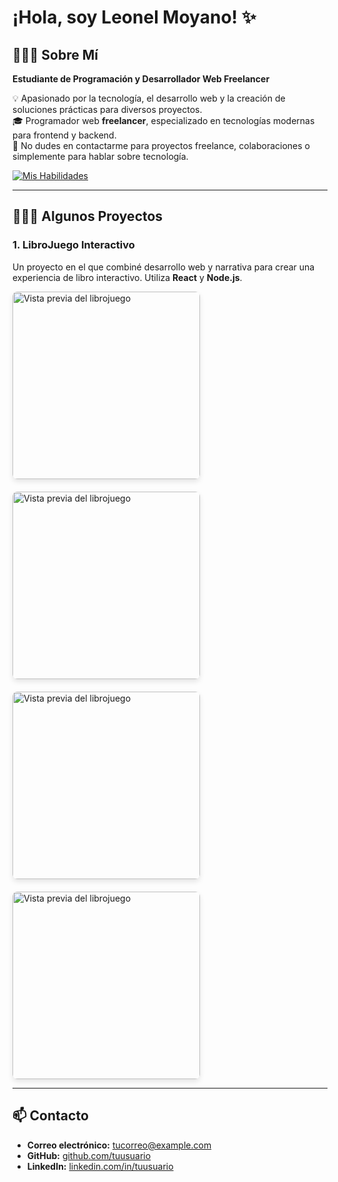 # ¡Hola, soy Leonel Moyano! ✨

## 👨🏻‍💻 Sobre Mí  
**Estudiante de Programación y Desarrollador Web Freelancer**

💡 Apasionado por la tecnología, el desarrollo web y la creación de soluciones prácticas para diversos proyectos.  
🎓 Programador web **freelancer**, especializado en tecnologías modernas para frontend y backend.  
💬 No dudes en contactarme para proyectos freelance, colaboraciones o simplemente para hablar sobre tecnología.  

[![Mis Habilidades](https://skillicons.dev/icons?i=react,nodejs,ts,tailwind,js,html,css,linux,c)](https://skillicons.dev)

---

## 👨🏻‍💻 Algunos Proyectos

### 1. **LibroJuego Interactivo**  
Un proyecto en el que combiné desarrollo web y narrativa para crear una experiencia de libro interactivo. Utiliza **React** y **Node.js**.

<div style="display: flex; flex-wrap: wrap; gap: 20px;">
  <img src="multimedia/librojuego.jpg" alt="Vista previa del librojuego" style="width: 300px; border-radius: 8px; box-shadow: 0 4px 8px rgba(0, 0, 0, 0.1);" />
  <img src="multimedia/librojuego.jpg" alt="Vista previa del librojuego" style="width: 300px; border-radius: 8px; box-shadow: 0 4px 8px rgba(0, 0, 0, 0.1);" />
  <img src="multimedia/librojuego.jpg" alt="Vista previa del librojuego" style="width: 300px; border-radius: 8px; box-shadow: 0 4px 8px rgba(0, 0, 0, 0.1);" />
  <img src="multimedia/librojuego.jpg" alt="Vista previa del librojuego" style="width: 300px; border-radius: 8px; box-shadow: 0 4px 8px rgba(0, 0, 0, 0.1);" />
</div>

---

## 📫 Contacto  

- **Correo electrónico:** [tucorreo@example.com](mailto:tucorreo@example.com)  
- **GitHub:** [github.com/tuusuario](https://github.com/tuusuario)  
- **LinkedIn:** [linkedin.com/in/tuusuario](https://www.linkedin.com/in/tuusuario)  
